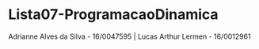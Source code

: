 # Lista07-ProgramacaoDinamica
Adrianne Alves da Silva - 16/0047595 | Lucas Arthur Lermen - 16/0012961

